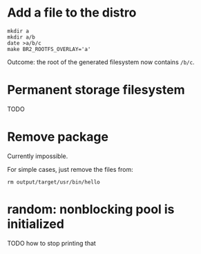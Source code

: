 
# Add a file to the distro

    mkdir a
    mkdir a/b
    date >a/b/c
    make BR2_ROOTFS_OVERLAY='a'

Outcome: the root of the generated filesystem now contains `/b/c`.

# Permanent storage filesystem

TODO

# Remove package

Currently impossible.

For simple cases, just remove the files from:

    rm output/target/usr/bin/hello

# random: nonblocking pool is initialized

TODO how to stop printing that

